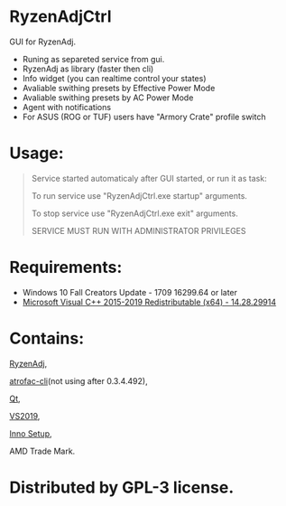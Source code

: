 # RyzenAdjCtrl
GUI for RyzenAdj.

- Runing as separeted service from gui.
- RyzenAdj as library (faster then cli)
- Info widget (you can realtime control your states)
- Avaliable swithing presets by Effective Power Mode
- Avaliable swithing presets by AC Power Mode
- Agent with notifications
- For ASUS (ROG or TUF) users have "Armory Crate" profile switch

# Usage:
> Service started automaticaly after GUI started, or run it as task:
> 
> To run service use "RyzenAdjCtrl.exe startup" arguments.
> 
> To stop service use "RyzenAdjCtrl.exe exit" arguments.
> 
> SERVICE MUST RUN WITH ADMINISTRATOR PRIVILEGES

# Requirements:
- Windows 10 Fall Creators Update - 1709 16299.64 or later
- [Microsoft Visual C++ 2015-2019 Redistributable (x64) - 14.28.29914](https://github.com/xodj/RyzenAdjCtrl/releases/download/0.1.0.41/VC_redist.x64.exe)

# Contains:
[RyzenAdj](https://github.com/FlyGoat/RyzenAdj),

[atrofac-cli](https://github.com/cronosun/atrofac)(not using after 0.3.4.492),

[Qt](https://www.qt.io/download-open-source),

[VS2019](https://visualstudio.microsoft.com/),

[Inno Setup](https://github.com/jrsoftware/issrc),

AMD Trade Mark.

# Distributed by GPL-3 license.
